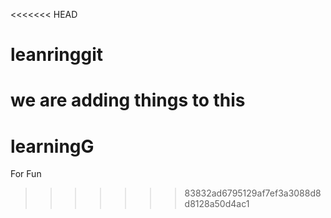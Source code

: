 <<<<<<< HEAD
# leanringgit
we are adding things to this
=======
# learningG

For Fun
>>>>>>> 83832ad6795129af7ef3a3088d8d8128a50d4ac1
